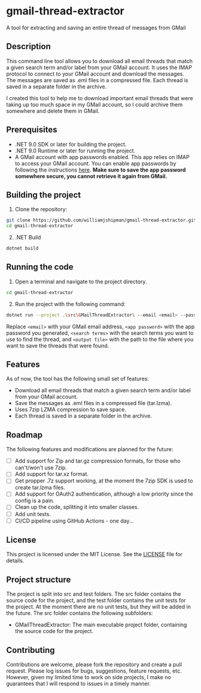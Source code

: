 # gmail-thread-extractor

A tool for extracting and saving an entire thread of messages from GMail

## Description

This command line tool allows you to download all email threads that match a given search term and/or label from your GMail account. It uses the IMAP protocol to connect to your GMail account and download the messages. The messages are saved as .eml files in a compressed file. Each thread is saved in a separate folder in the archive.

I created this tool to help me to download important email threads that were taking up too much space in my GMail account, so I could archive them somewhere and delete them in GMail.

## Prerequisites

- .NET 9.0 SDK or later for building the project.
- .NET 9.0 Runtime or later for running the project.
- A GMail account with app passwords enabled. This app relies on IMAP to access your GMail account. You can enable app passwords by following the instructions [here](https://myaccount.google.com/apppasswords). **Make sure to save the app password somewhere secure, you cannot retrieve it again from GMail.**

## Building the project

1. Clone the repository:

```bash
git clone https://github.com/williamjshipman/gmail-thread-extractor.git
cd gmail-thread-extractor
```

2. .NET Build

```bash
dotnet build
```

## Running the code

1. Open a terminal and navigate to the project directory.

```bash
cd gmail-thread-extractor
```

2. Run the project with the following command:

```bash
dotnet run --project .\src\GMailThreadExtractor\ --email <email> --password <app password> --search "<search terms>" --output <output file>
```

Replace `<email>` with your GMail email address, `<app password>` with the app password you generated, `<search terms>` with the search terms you want to use to find the thread, and `<output file>` with the path to the file where you want to save the threads that were found.

## Features

As of now, the tool has the following small set of features:

- Download all email threads that match a given search term and/or label from your GMail account.
- Save the messages as .eml files in a compressed file (tar.lzma).
- Uses 7zip LZMA compression to save space.
- Each thread is saved in a separate folder in the archive.

## Roadmap

The following features and modifications are planned for the future:

- [ ] Add support for Zip and tar.gz compression formats, for those who can't/won't use 7zip.
- [ ] Add support for tar.xz format.
- [ ] Get propper .7z support working, at the moment the 7zip SDK is used to create tar.lzma files.
- [ ] Add support for OAuth2 authentication, although a low priority since the config is a pain.
- [ ] Clean up the code, splitting it into smaller classes.
- [ ] Add unit tests.
- [ ] CI/CD pipeline using GitHub Actions - one day...

## License

This project is licensed under the MIT License. See the [LICENSE](LICENSE) file for details.

## Project structure

The project is split into src and test folders. The src folder contains the source code for the project, and the test folder contains the unit tests for the project. At the moment there are no unit tests, but they will be added in the future.
The src folder contains the following subfolders:

- GMailThreadExtractor: The main executable project folder, containing the source code for the project.

## Contributing

Contributions are welcome, please fork the repository and create a pull request. Please log issues for bugs, suggestions, feature requests, etc.  However, given my limited time to work on side projects, I make no guarantees that I will respond to issues in a timely manner.
